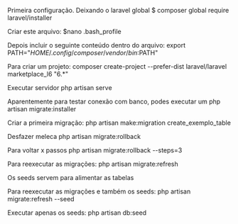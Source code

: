 Primeira configuração. Deixando o laravel global
$ composer global require laravel/installer

Criar este arquivo:
$nano .bash_profile

Depois incluir o seguinte conteúdo dentro do arquivo:
export PATH="$HOME/.config/composer/vendor/bin:$PATH"

Para criar um projeto:
composer create-project --prefer-dist laravel/laravel marketplace_l6 "6.*"

Executar servidor
php artisan serve

Aparentemente para testar conexão com banco, podes executar um php artisan migrate:installer

Criar a primeira migração:
php artisan make:migration create_exemplo_table

Desfazer meleca
php artisan migrate:rollback

Para voltar x passos
php artisan migrate:rollback --steps=3   

Para reexecutar as migrações:
php artisan migrate:refresh

Os seeds servem para alimentar as tabelas

Para reexecutar as migrações e também os seeds:
php artisan migrate:refresh --seed

Executar apenas os seeds:
php artisan db:seed
